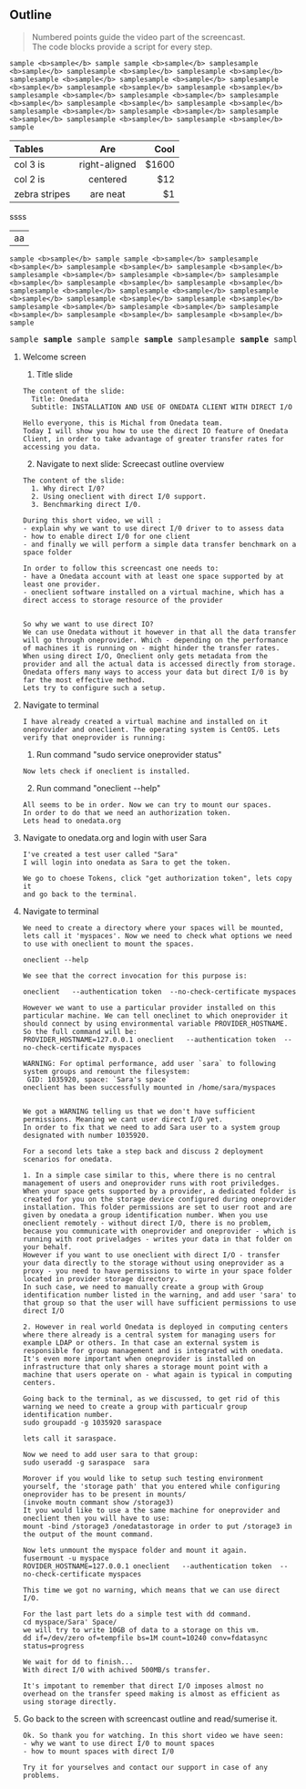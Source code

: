 ## Outline
> Numbered points guide the video part of the screencast.  
> The code blocks provide a script for every step.

```
sample <b>sample</b> sample sample <b>sample</b> samplesample <b>sample</b> samplesample <b>sample</b> samplesample <b>sample</b> samplesample <b>sample</b> samplesample <b>sample</b> samplesample <b>sample</b> samplesample <b>sample</b> samplesample <b>sample</b> samplesample <b>sample</b> samplesample <b>sample</b> samplesample <b>sample</b> samplesample <b>sample</b> samplesample <b>sample</b> samplesample <b>sample</b> samplesample <b>sample</b> samplesample <b>sample</b> samplesample <b>sample</b> samplesample <b>sample</b> sample
```

| Tables        |      Are      |  Cool |
|:--------------|:-------------:|------:|
| col 3 is      | right-aligned | $1600 |
| col 2 is      |   centered    |   $12 |
| zebra stripes |   are neat    |    $1 |


<table>
<tboody>
<tr><td>aa</td></tr>
<tr>ss</tr>
<tr>ss</tr>
</tboody>
</table>

~~~
sample <b>sample</b> sample sample <b>sample</b> samplesample <b>sample</b> samplesample <b>sample</b> samplesample <b>sample</b> samplesample <b>sample</b> samplesample <b>sample</b> samplesample <b>sample</b> samplesample <b>sample</b> samplesample <b>sample</b> samplesample <b>sample</b> samplesample <b>sample</b> samplesample <b>sample</b> samplesample <b>sample</b> samplesample <b>sample</b> samplesample <b>sample</b> samplesample <b>sample</b> samplesample <b>sample</b> samplesample <b>sample</b> samplesample <b>sample</b> sample
~~~


<pre>
sample <b>sample</b> sample sample <b>sample</b> samplesample <b>sample</b> samplesample <b>sample</b> samplesample <b>sample</b> samplesample <b>sample</b> samplesample <b>sample</b> samplesample <b>sample</b> samplesample <b>sample</b> samplesample <b>sample</b> samplesample <b>sample</b> samplesample <b>sample</b> samplesample <b>sample</b> samplesample <b>sample</b> samplesample <b>sample</b> samplesample <b>sample</b> samplesample <b>sample</b> samplesample <b>sample</b> samplesample <b>sample</b> samplesample <b>sample</b> sample
</pre>


1. Welcome screen
    1. Title slide
    ```
    The content of the slide:
      Title: Onedata
      Subtitle: INSTALLATION AND USE OF ONEDATA CLIENT WITH DIRECT I/O

    Hello everyone, this is Michal from Onedata team.
    Today I will show you how to use the direct IO feature of Onedata Client, in order to take advantage of greater transfer rates for accessing you data.
    ```
    2. Navigate to next slide: Screecast outline overview
    ```
    The content of the slide:
      1. Why direct I/0?
      2. Using oneclient with direct I/0 support.
      3. Benchmarking direct I/0.

    During this short video, we will :
    - explain why we want to use direct I/0 driver to to assess data
    - how to enable direct I/0 for one client
    - and finally we will perform a simple data transfer benchmark on a space folder

    In order to follow this screencast one needs to:
    - have a Onedata account with at least one space supported by at least one provider.
    - oneclient software installed on a virtual machine, which has a direct access to storage resource of the provider


    So why we want to use direct IO?  
    We can use Onedata without it however in that all the data transfer will go through oneprovider. Which - depending on the performance of machines it is running on - might hinder the transfer rates. When using direct I/O, Oneclient only gets metadata from the provider and all the actual data is accessed directly from storage. Onedata offers many ways to access your data but direct I/0 is by far the most effective method.
    Lets try to configure such a setup.
    ```
1. Navigate to terminal

    ```
    I have already created a virtual machine and installed on it oneprovider and oneclient. The operating system is CentOS. Lets verify that oneprovider is running:
    ```
    1. Run command  "sudo service oneprovider status"
    ```
    Now lets check if oneclient is installed.
    ```
    2. Run command  "oneclient --help"
    ```
    All seems to be in order. Now we can try to mount our spaces.
    In order to do that we need an authorization token.
    Lets head to onedata.org
    ```
2. Navigate to onedata.org and login with user Sara
    ```
    I've created a test user called "Sara"
    I will login into onedata as Sara to get the token.

    We go to choese Tokens, click "get authorization token", lets copy it
    and go back to the terminal.    
    ```
3. Navigate to terminal
   ```
   We need to create a directory where your spaces will be mounted, lets call it 'myspaces'. Now we need to check what options we need to use with oneclient to mount the spaces.

   oneclient --help

   We see that the correct invocation for this purpose is:

   oneclient   --authentication token  --no-check-certificate myspaces

   However we want to use a particular provider installed on this particular machine. We can tell oneclinet to which oneprovider it should connect by using environmental variable PROVIDER_HOSTNAME.
   So the full command will be:
   PROVIDER_HOSTNAME=127.0.0.1 oneclient   --authentication token  --no-check-certificate myspaces

   WARNING: For optimal performance, add user `sara` to following system groups and remount the filesystem:
   	GID: 1035920, space: `Sara's space`
   oneclient has been successfully mounted in /home/sara/myspaces


   We got a WARNING telling us that we don't have sufficient permissions. Meaning we cant user direct I/O yet.
   In order to fix that we need to add Sara user to a system group designated with number 1035920.

   For a second lets take a step back and discuss 2 deployment scenarios for onedata.

   1. In a simple case similar to this, where there is no central management of users and oneprovider runs with root priviledges. When your space gets supported by a provider, a dedicated folder is created for you on the storage device configured during oneprovider installation. This folder permissions are set to user root and are given by onedata a group identification number. When you use oneclient remotely - without direct I/O, there is no problem, because you communicate with oneprovider and oneprovider - which is running with root priveladges - writes your data in that folder on your behalf.
   However if you want to use oneclient with direct I/O - transfer your data directly to the storage without using oneprovider as a proxy - you need to have permissions to wirte in your space folder located in provider storage directory.
   In such case, we need to manually create a group with Group identification number listed in the warning, and add user 'sara' to that group so that the user will have sufficient permissions to use direct I/O

   2. However in real world Onedata is deployed in computing centers where there already is a central system for managing users for example LDAP or others. In that case an external system is responsible for group management and is integrated with onedata. It's even more important when oneprovider is installed on infrastructure that only shares a storage mount point with a machine that users operate on - what again is typical in computing centers.

   Going back to the terminal, as we discussed, to get rid of this warning we need to create a group with particualr group identification number.
   sudo groupadd -g 1035920 saraspace

   lets call it saraspace.

   Now we need to add user sara to that group:
   sudo useradd -g saraspace  sara

   Morover if you would like to setup such testing environment yourself, the 'storage path' that you entered while configuring oneprovider has to be present in mounts/
   (invoke moutn commant show /storage3)
   It you would like to use a the same machine for oneprovider and oneclient then you will have to use:
   mount -bind /storage3 /onedatastorage in order to put /storage3 in the output of the mount command.

   Now lets unmount the myspace folder and mount it again.
   fusermount -u myspace
   ROVIDER_HOSTNAME=127.0.0.1 oneclient   --authentication token  --no-check-certificate myspaces

   This time we got no warning, which means that we can use direct I/O.

   For the last part lets do a simple test with dd command.
   cd myspace/Sara' Space/
   we will try to write 10GB of data to a storage on this vm.
   dd if=/dev/zero of=tempfile bs=1M count=10240 conv=fdatasync status=progress

   We wait for dd to finish...
   With direct I/0 with achived 500MB/s transfer.

   It's impotant to remember that direct I/O imposes almost no overhead on the transfer speed making is almost as efficient as using storage directly.

   ```
4. Go back to the screen with screencast outline and read/sumerise it.
   ~~~
   Ok. So thank you for watching. In this short video we have seen:
   - why we want to use direct I/0 to mount spaces
   - how to mount spaces with direct I/0

   Try it for yourselves and contact our support in case of any problems.
   ~~~
